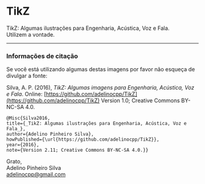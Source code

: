 # TikZ

TikZ: Algumas ilustrações para Engenharia, Acústica, Voz e Fala.  
Utilizem a vontade.  

*****
### Informações de citação
Se você está utilizando algumas destas imagens por favor não esqueça de divulgar a fonte:

Silva, A. P. (2016), _TikZ: Algumas imagens para Engenharia, Acústica, Voz e Fala_. Online: [https://github.com/adelinocpp/TikZ](https://github.com/adelinocpp/TikZ) Version 1.0; Creative Commons BY-NC-SA 4.0.

    @Misc{Silva2016,
    title={_TikZ: Algumas ilustrações para Engenharia, Acústica, Voz e Fala_},
    author={Adelino Pinheiro Silva}, 
    howPublished={\url{https://github.com/adelinocpp/TikZ}}, 
    year={2016},
    note={Version 2.11; Creative Commons BY-NC-SA 4.0.}}

Grato,  
Adelino Pinheiro Silva  
adelinocpp@gmail.com  
